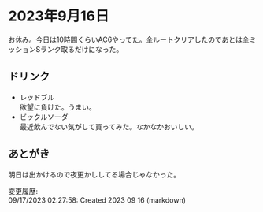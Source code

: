 # 2023年9月16日

お休み。今日は10時間くらいAC6やってた。全ルートクリアしたのであとは全ミッションSランク取るだけになった。

## ドリンク

- レッドブル  
欲望に負けた。うまい。
- ビックルソーダ  
最近飲んでない気がして買ってみた。なかなかおいしい。

## あとがき

明日は出かけるので夜更かししてる場合じゃなかった。

変更履歴:  
09/17/2023 02:27:58: Created 2023 09 16 (markdown)  
